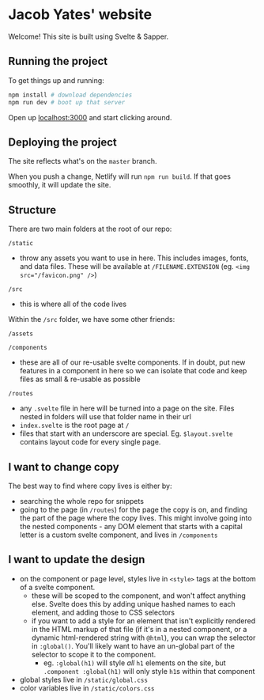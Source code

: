 # Jacob Yates' website

Welcome! This site is built using Svelte & Sapper.

## Running the project

To get things up and running:

```bash
npm install # download dependencies
npm run dev # boot up that server
```

Open up [localhost:3000](http://localhost:3000) and start clicking around.

## Deploying the project

The site reflects what's on the `master` branch.

When you push a change, Netlify will run `npm run build`. If that goes smoothly, it will update the site.

## Structure

There are two main folders at the root of our repo:

`/static`

- throw any assets you want to use in here. This includes images, fonts, and data files. These will be available at `/FILENAME.EXTENSION` (eg. `<img src="/favicon.png" />`)

`/src`

- this is where all of the code lives

Within the `/src` folder, we have some other friends:

`/assets`

`/components`

- these are all of our re-usable svelte components. If in doubt, put new features in a component in here so we can isolate that code and keep files as small & re-usable as possible

`/routes`

- any `.svelte` file in here will be turned into a page on the site. Files nested in folders will use that folder name in their url
- `index.svelte` is the root page at `/`
- files that start with an underscore are special. Eg. `$layout.svelte` contains layout code for every single page.

## I want to change copy

The best way to find where copy lives is either by:

- searching the whole repo for snippets
- going to the page (in `/routes`) for the page the copy is on, and finding the part of the page where the copy lives. This might involve going into the nested components - any DOM element that starts with a capital letter is a custom svelte component, and lives in `/components`

## I want to update the design

- on the component or page level, styles live in `<style>` tags at the bottom of a svelte component.
  - these will be scoped to the component, and won't affect anything else. Svelte does this by adding unique hashed names to each element, and adding those to CSS selectors
  - if you want to add a style for an element that isn't explicitly rendered in the HTML markup of that file (if it's in a nested component, or a dynamic html-rendered string with `@html`), you can wrap the selector in `:global()`. You'll likely want to have an un-global part of the selector to scope it to the component.
    - eg. `:global(h1)` will style _all_ `h1` elements on the site, but `.component :global(h1)` will only style `h1`s within that component
- global styles live in `/static/global.css`
- color variables live in `/static/colors.css`
